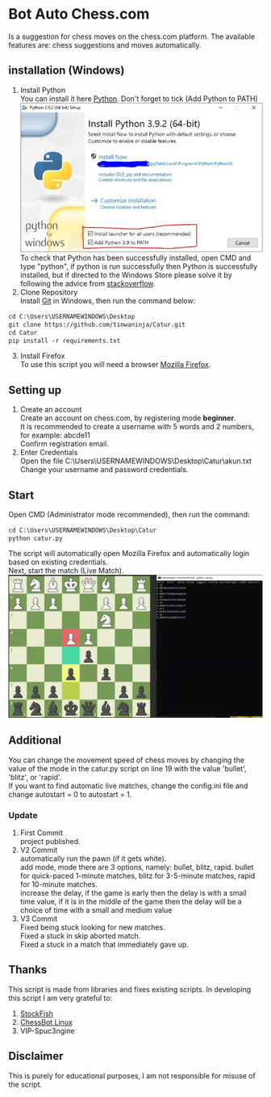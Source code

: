 # Bot Auto Chess.com
Is a suggestion for chess moves on the chess.com platform. The available features are: chess suggestions and moves automatically.

## installation (Windows)

1. Install Python <br />
You can install it here [Python](https://www.python.org/downloads/). Don't forget to tick (Add Python to PATH)  ![Install Python](./documentation/python_install.jpeg) <br />
To check that Python has been successfully installed, open CMD and type "python", if python is run successfully then Python is successfully installed, but if directed to the Windows Store please solve it by following the advice from [stackoverflow](https://stackoverflow.com/questions/58754860/cmd-opens-window-store-when-i-type-python).
2. Clone Repository <br />
Install [Git](https://git-scm.com/download/win) in Windows, then run the command below:
```
cd C:\Users\USERNAMEWINDOWS\Desktop
git clone https://github.com/tinwaninja/Catur.git
cd Catur
pip install -r requirements.txt
```
3. Install Firefox <br />
To use this script you will need a browser [Mozilla Firefox](https://www.mozilla.org/en-US/firefox/new/).
## Setting up
1. Create an account <br />
Create an account on chess.com, by registering mode **beginner**. <br />
It is recommended to create a username with 5 words and 2 numbers, for example: abcde11 <br />
Confirm registration email.
2. Enter Credentials <br />
Open the file C:\Users\USERNAMEWINDOWS\Desktop\Catur\akun.txt <br />
Change your username and password credentials.
## Start
Open CMD (Administrator mode recommended), then run the command: <br />
```
cd C:\Users\USERNAMEWINDOWS\Desktop\Catur
python catur.py
```
The script will automatically open Mozilla Firefox and automatically login based on existing credentials. <br />
Next, start the match (Live Match).
![Auto Chess](./documentation/Catur.gif) <br />
## Additional
You can change the movement speed of chess moves by changing the value of the mode in the catur.py script on line 19 with the value 'bullet', 'blitz', or 'rapid'. <br />
If you want to find automatic live matches, change the config.ini file and change autostart = 0 to autostart = 1.
### Update
1. First Commit <br />
project published.
2. V2 Commit<br />
automatically run the pawn (if it gets white). <br />
add mode, mode there are 3 options, namely: bullet, blitz, rapid. bullet for quick-paced 1-minute matches, blitz for 3-5-minute matches, rapid for 10-minute matches. <br />
increase the delay, if the game is early then the delay is with a small time value, if it is in the middle of the game then the delay will be a choice of time with a small and medium value
2. V3 Commit<br />
Fixed being stuck looking for new matches.<br />
Fixed a stuck in skip aborted match.<br />
Fixed a stuck in a match that immediately gave up.
## Thanks
This script is made from libraries and fixes existing scripts. In developing this script I am very grateful to:
1. [StockFish](https://stockfishchess.org/download/)
2. [ChessBot Linux](https://github.com/kraten/chessbot)
3. VIP-Spuc3ngine

## Disclaimer
This is purely for educational purposes, I am not responsible for misuse of the script.